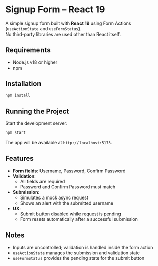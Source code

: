 # Signup Form – React 19

A simple signup form built with **React 19** using Form Actions (`useActionState` and `useFormStatus`).  
No third-party libraries are used other than React itself.

## Requirements
- Node.js v18 or higher
- npm

## Installation
```bash
npm install
```

## Running the Project
Start the development server:
```bash
npm start
```
The app will be available at `http://localhost:5173`.

## Features
- **Form fields**: Username, Password, Confirm Password
- **Validation**:
  - All fields are required
  - Password and Confirm Password must match
- **Submission**:
  - Simulates a mock async request
  - Shows an alert with the submitted username
- **UX**:
  - Submit button disabled while request is pending
  - Form resets automatically after a successful submission

## Notes
- Inputs are uncontrolled; validation is handled inside the form action
- `useActionState` manages the submission and validation state
- `useFormStatus` provides the pending state for the submit button
